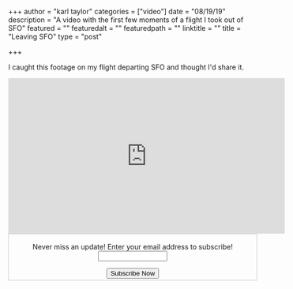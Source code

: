 +++
author = "karl taylor"
categories = ["video"]
date = "08/19/19"
description = "A video with the first few moments of a flight I took out of SFO"
featured = ""
featuredalt = ""
featuredpath = ""
linktitle = ""
title = "Leaving SFO"
type = "post"

+++

I caught this footage on my flight departing SFO and thought I'd share it.

<iframe width="560" height="315" src="https://www.youtube.com/embed/lnRO9dxAjLE" frameborder="0" allow="accelerometer; autoplay; encrypted-media; gyroscope; picture-in-picture" allowfullscreen></iframe>

<form style="border:1px solid #ccc;padding:3px;text-align: center;" action="https://tinyletter.com/karljtaylor" method="post" target="popupwindow" onsubmit="window.open('https://tinyletter.com/karljtaylor', 'popupwindow', 'scrollbars=yes,width=800,height=600');return true" _lpchecked="1">
    <p style="
     display: flex;
     align-items: center;
     flex-direction: column;
 "><label for="tlemail">Never miss an update! Enter your email address to subscribe!</label>
      <input type="text" name="email" id="tlemail" style="
     width: 140px;
 "></p>
    <input type="hidden" value="1" name="embed"><input type="submit" value="Subscribe Now">
 </form>
